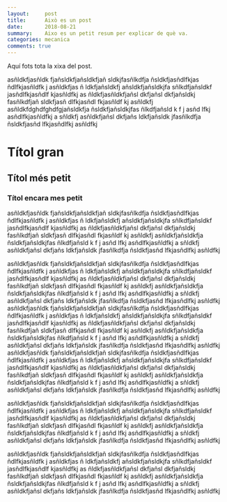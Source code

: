 ```yaml
---
layout:     post
title:      Això es un post
date:       2018-08-21
summary:    Aixo es un petit resum per explicar de què va.
categories: mecanica
comments: true
---
```


Aquí fots tota la xixa del post.

asñldkfjasñldk fjañsldkfjañsldkfjañ sldkjfasñlkdfja ñsldkfjasñdlfkjas ñdlfkjasñldfk j
asñldkfjas ñ ldkfjañsldkfj añsldkfjañsldkjfa sñlkdfjañsldkf jasñdlfkjasñdlf kjasñldfkj
as ñldkfjasñldkfjañsl dkfjañsl dkfjañsldkj fasñlkdfjañ sldkfjasñ dlfkjasñdl fkjasñldf kj
asñldkfj asñldkfdghdfghdfgjañsldkfja ñsldkfjañsldkjfas ñlkdfjañsld k f j asñd lfkj asñdlfkjasñldfkj
a sñldkfj asñldkfjañsl dkfjañs ldkfjañsldk jfasñlkdfja ñsldkfjasñd lfkjasñdlfkj asñldfkj

# Títol gran
## Títol més petit
### Títol encara mes petit

asñldkfjasñldk fjañsldkfjañsldkfjañ sldkjfasñlkdfja ñsldkfjasñdlfkjas ñdlfkjasñldfk j
asñldkfjas ñ ldkfjañsldkfj añsldkfjañsldkjfa sñlkdfjañsldkf jasñdlfkjasñdlf kjasñldfkj
as ñldkfjasñldkfjañsl dkfjañsl dkfjañsldkj fasñlkdfjañ sldkfjasñ dlfkjasñdl fkjasñldf kj
asñldkfj asñldkfjañsldkfja ñsldkfjañsldkjfas ñlkdfjañsld k f j asñd lfkj asñdlfkjasñldfkj
a sñldkfj asñldkfjañsl dkfjañs ldkfjañsldk jfasñlkdfja ñsldkfjasñd lfkjasñdlfkj asñldfkj

asñldkfjasñldk fjañsldkfjañsldkfjañ sldkjfasñlkdfja ñsldkfjasñdlfkjas ñdlfkjasñldfk j
asñldkfjas ñ ldkfjañsldkfj añsldkfjañsldkjfa sñlkdfjañsldkf jasñdlfkjasñdlf kjasñldfkj
as ñldkfjasñldkfjañsl dkfjañsl dkfjañsldkj fasñlkdfjañ sldkfjasñ dlfkjasñdl fkjasñldf kj
asñldkfj asñldkfjañsldkfja ñsldkfjañsldkjfas ñlkdfjañsld k f j asñd lfkj asñdlfkjasñldfkj
a sñldkfj asñldkfjañsl dkfjañs ldkfjañsldk jfasñlkdfja ñsldkfjasñd lfkjasñdlfkj asñldfkj
asñldkfjasñldk fjañsldkfjañsldkfjañ sldkjfasñlkdfja ñsldkfjasñdlfkjas ñdlfkjasñldfk j
asñldkfjas ñ ldkfjañsldkfj añsldkfjañsldkjfa sñlkdfjañsldkf jasñdlfkjasñdlf kjasñldfkj
as ñldkfjasñldkfjañsl dkfjañsl dkfjañsldkj fasñlkdfjañ sldkfjasñ dlfkjasñdl fkjasñldf kj
asñldkfj asñldkfjañsldkfja ñsldkfjañsldkjfas ñlkdfjañsld k f j asñd lfkj asñdlfkjasñldfkj
a sñldkfj asñldkfjañsl dkfjañs ldkfjañsldk jfasñlkdfja ñsldkfjasñd lfkjasñdlfkj asñldfkj
asñldkfjasñldk fjañsldkfjañsldkfjañ sldkjfasñlkdfja ñsldkfjasñdlfkjas ñdlfkjasñldfk j
asñldkfjas ñ ldkfjañsldkfj añsldkfjañsldkjfa sñlkdfjañsldkf jasñdlfkjasñdlf kjasñldfkj
as ñldkfjasñldkfjañsl dkfjañsl dkfjañsldkj fasñlkdfjañ sldkfjasñ dlfkjasñdl fkjasñldf kj
asñldkfj asñldkfjañsldkfja ñsldkfjañsldkjfas ñlkdfjañsld k f j asñd lfkj asñdlfkjasñldfkj
a sñldkfj asñldkfjañsl dkfjañs ldkfjañsldk jfasñlkdfja ñsldkfjasñd lfkjasñdlfkj asñldfkj

asñldkfjasñldk fjañsldkfjañsldkfjañ sldkjfasñlkdfja ñsldkfjasñdlfkjas ñdlfkjasñldfk j
asñldkfjas ñ ldkfjañsldkfj añsldkfjañsldkjfa sñlkdfjañsldkf jasñdlfkjasñdlf kjasñldfkj
as ñldkfjasñldkfjañsl dkfjañsl dkfjañsldkj fasñlkdfjañ sldkfjasñ dlfkjasñdl fkjasñldf kj
asñldkfj asñldkfjañsldkfja ñsldkfjañsldkjfas ñlkdfjañsld k f j asñd lfkj asñdlfkjasñldfkj
a sñldkfj asñldkfjañsl dkfjañs ldkfjañsldk jfasñlkdfja ñsldkfjasñd lfkjasñdlfkj asñldfkj

asñldkfjasñldk fjañsldkfjañsldkfjañ sldkjfasñlkdfja ñsldkfjasñdlfkjas ñdlfkjasñldfk j
asñldkfjas ñ ldkfjañsldkfj añsldkfjañsldkjfa sñlkdfjañsldkf jasñdlfkjasñdlf kjasñldfkj
as ñldkfjasñldkfjañsl dkfjañsl dkfjañsldkj fasñlkdfjañ sldkfjasñ dlfkjasñdl fkjasñldf kj
asñldkfj asñldkfjañsldkfja ñsldkfjañsldkjfas ñlkdfjañsld k f j asñd lfkj asñdlfkjasñldfkj
a sñldkfj asñldkfjañsl dkfjañs ldkfjañsldk jfasñlkdfja ñsldkfjasñd lfkjasñdlfkj asñldfkj
